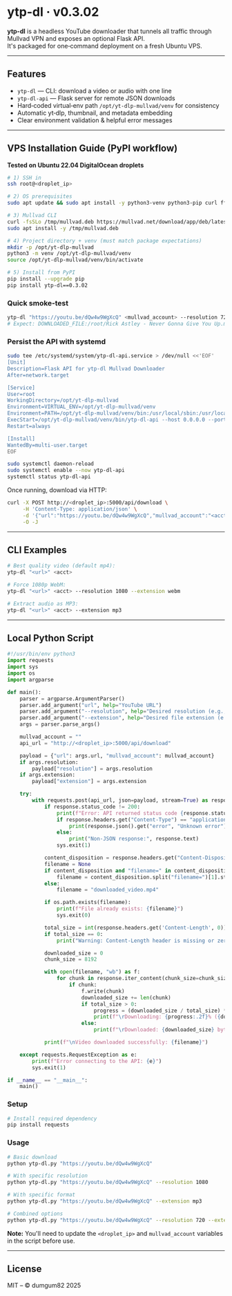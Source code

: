 # ytp-dl · v0.3.02

**ytp-dl** is a headless YouTube downloader that tunnels all traffic through
Mullvad VPN and exposes an optional Flask API.  
It's packaged for one‑command deployment on a fresh Ubuntu VPS.

---

## Features

* `ytp-dl` — CLI: download a video or audio with one line
* `ytp-dl-api` — Flask server for remote JSON downloads
* Hard‑coded virtual‑env path `/opt/yt-dlp-mullvad/venv` for consistency
* Automatic yt‑dlp, thumbnail, and metadata embedding
* Clear environment validation & helpful error messages

---

## VPS Installation Guide (PyPI workflow)

**Tested on Ubuntu 22.04 DigitalOcean droplets**

```bash
# 1) SSH in
ssh root@<droplet_ip>

# 2) OS prerequisites
sudo apt update && sudo apt install -y python3-venv python3-pip curl ffmpeg

# 3) Mullvad CLI
curl -fsSLo /tmp/mullvad.deb https://mullvad.net/download/app/deb/latest/
sudo apt install -y /tmp/mullvad.deb

# 4) Project directory + venv (must match package expectations)
mkdir -p /opt/yt-dlp-mullvad
python3 -m venv /opt/yt-dlp-mullvad/venv
source /opt/yt-dlp-mullvad/venv/bin/activate

# 5) Install from PyPI
pip install --upgrade pip
pip install ytp-dl==0.3.02
```

### Quick smoke‑test

```bash
ytp-dl "https://youtu.be/dQw4w9WgXcQ" <mullvad_account> --resolution 720
# Expect: DOWNLOADED_FILE:/root/Rick Astley - Never Gonna Give You Up.mp4
```

### Persist the API with systemd

```bash
sudo tee /etc/systemd/system/ytp-dl-api.service > /dev/null <<'EOF'
[Unit]
Description=Flask API for ytp-dl Mullvad Downloader
After=network.target

[Service]
User=root
WorkingDirectory=/opt/yt-dlp-mullvad
Environment=VIRTUAL_ENV=/opt/yt-dlp-mullvad/venv
Environment=PATH=/opt/yt-dlp-mullvad/venv/bin:/usr/local/sbin:/usr/local/bin:/usr/sbin:/usr/bin
ExecStart=/opt/yt-dlp-mullvad/venv/bin/ytp-dl-api --host 0.0.0.0 --port 5000
Restart=always

[Install]
WantedBy=multi-user.target
EOF

sudo systemctl daemon-reload
sudo systemctl enable --now ytp-dl-api
systemctl status ytp-dl-api
```

Once running, download via HTTP:

```bash
curl -X POST http://<droplet_ip>:5000/api/download \
     -H 'Content-Type: application/json' \
     -d '{"url":"https://youtu.be/dQw4w9WgXcQ","mullvad_account":"<acct>"}' \
     -O -J
```

---

## CLI Examples

```bash
# Best quality video (default mp4):
ytp-dl "<url>" <acct>

# Force 1080p WebM:
ytp-dl "<url>" <acct> --resolution 1080 --extension webm

# Extract audio as MP3:
ytp-dl "<url>" <acct> --extension mp3
```

---

## Local Python Script

```python
#!/usr/bin/env python3
import requests
import sys
import os
import argparse

def main():
    parser = argparse.ArgumentParser()
    parser.add_argument("url", help="YouTube URL")
    parser.add_argument("--resolution", help="Desired resolution (e.g., 1080)", default=None)
    parser.add_argument("--extension", help="Desired file extension (e.g., mp4, mp3)", default=None)
    args = parser.parse_args()

    mullvad_account = ""
    api_url = "http://<droplet_ip>:5000/api/download"

    payload = {"url": args.url, "mullvad_account": mullvad_account}
    if args.resolution:
        payload["resolution"] = args.resolution
    if args.extension:
        payload["extension"] = args.extension

    try:
        with requests.post(api_url, json=payload, stream=True) as response:
            if response.status_code != 200:
                print(f"Error: API returned status code {response.status_code}")
                if response.headers.get("Content-Type") == "application/json":
                    print(response.json().get("error", "Unknown error"))
                else:
                    print("Non-JSON response:", response.text)
                sys.exit(1)

            content_disposition = response.headers.get("Content-Disposition")
            filename = None
            if content_disposition and "filename=" in content_disposition:
                filename = content_disposition.split("filename=")[1].strip('"')
            else:
                filename = "downloaded_video.mp4"

            if os.path.exists(filename):
                print(f"File already exists: {filename}")
                sys.exit(0)

            total_size = int(response.headers.get('Content-Length', 0))
            if total_size == 0:
                print("Warning: Content-Length header is missing or zero. Progress bar may not be accurate.")

            downloaded_size = 0
            chunk_size = 8192

            with open(filename, "wb") as f:
                for chunk in response.iter_content(chunk_size=chunk_size):
                    if chunk:
                        f.write(chunk)
                        downloaded_size += len(chunk)
                        if total_size > 0:
                            progress = (downloaded_size / total_size) * 100
                            print(f"\rDownloading: {progress:.2f}% ({downloaded_size}/{total_size} bytes)", end="", flush=True)
                        else:
                            print(f"\rDownloaded: {downloaded_size} bytes", end="", flush=True)

            print(f"\nVideo downloaded successfully: {filename}")

    except requests.RequestException as e:
        print(f"Error connecting to the API: {e}")
        sys.exit(1)

if __name__ == "__main__":
    main()
```

### Setup

```bash
# Install required dependency
pip install requests
```

### Usage

```bash
# Basic download
python ytp-dl.py "https://youtu.be/dQw4w9WgXcQ"

# With specific resolution
python ytp-dl.py "https://youtu.be/dQw4w9WgXcQ" --resolution 1080

# With specific format
python ytp-dl.py "https://youtu.be/dQw4w9WgXcQ" --extension mp3

# Combined options
python ytp-dl.py "https://youtu.be/dQw4w9WgXcQ" --resolution 720 --extension webm
```

**Note:** You'll need to update the `<droplet_ip>` and `mullvad_account` variables in the script before use.

---

## License
MIT – © dumgum82 2025